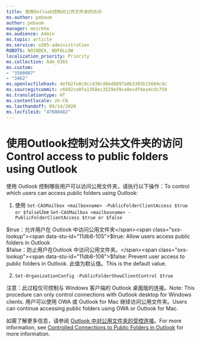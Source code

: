 ```yaml
---
title: 使用Outlook控制对公共文件夹的访问
ms.author: pebaum
author: pebaum
manager: mnirkhe
ms.audience: Admin
ms.topic: article
ms.service: o365-administration
ROBOTS: NOINDEX, NOFOLLOW
localization_priority: Priority
ms.collection: Adm_O365
ms.custom:
- "3500007"
- "3462"
ms.openlocfilehash: 4ef62fe8c9cc438c48ed8897a8b3385b15669cdc
ms.sourcegitcommit: c6692ce0fa1358ec3529e59ca0ecdfdea4cdc759
ms.translationtype: HT
ms.contentlocale: zh-CN
ms.lasthandoff: 09/14/2020
ms.locfileid: "47680482"
---
```

# <a name="control-access-to-public-folders-using-outlook"></a><span data-ttu-id="11db8-102">使用Outlook控制对公共文件夹的访问</span><span class="sxs-lookup"><span data-stu-id="11db8-102">Control access to public folders using Outlook</span></span>

<span data-ttu-id="11db8-103">使用 Outlook 控制哪些用户可以访问公用文件夹，请执行以下操作：</span><span class="sxs-lookup"><span data-stu-id="11db8-103">To control which users can access public folders using Outlook:</span></span>

1. <span data-ttu-id="11db8-104">使用 `Set-CASMailbox <mailboxname> -PublicFolderClientAccess $true or $false`</span><span class="sxs-lookup"><span data-stu-id="11db8-104">Use `Set-CASMailbox <mailboxname> -PublicFolderClientAccess $true or $false`</span></span>

<span data-ttu-id="11db8-105">$true：允许用户在 Outlook 中访问公用文件夹</span><span class="sxs-lookup"><span data-stu-id="11db8-105">$true: Allow users access public folders in Outlook</span></span>  
<span data-ttu-id="11db8-106">$false：防止用户在Outlook 中访问公用文件夹。</span><span class="sxs-lookup"><span data-stu-id="11db8-106">$false: Prevent user access to public folders in Outlook.</span></span> <span data-ttu-id="11db8-107">此值为默认值。</span><span class="sxs-lookup"><span data-stu-id="11db8-107">This is the default value.</span></span>  

2. `Set-OrganizationConfig -PublicFolderShowClientControl $true`

<span data-ttu-id="11db8-108">注意：此过程仅可控制与 Windows 客户端的 Outlook 桌面版的连接。</span><span class="sxs-lookup"><span data-stu-id="11db8-108">Note: This procedure can only control connections with Outlook desktop for Windows clients.</span></span> <span data-ttu-id="11db8-109">用户可以使用 OWA 或 Outlook for Mac 继续访问公用文件夹。</span><span class="sxs-lookup"><span data-stu-id="11db8-109">Users can continue accessing public folders using OWA or Outlook for Mac.</span></span>

<span data-ttu-id="11db8-110">如需了解更多信息，请参阅 [ Outlook 中对公用文件夹的受控连接](https://aka.ms/controlpf)。</span><span class="sxs-lookup"><span data-stu-id="11db8-110">For more information, see [Controlled Connections to Public Folders in Outlook](https://aka.ms/controlpf) for more information.</span></span>
